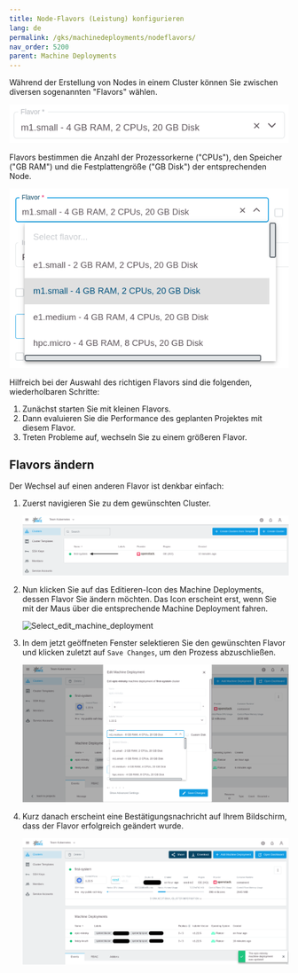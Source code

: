 ```yaml
---
title: Node-Flavors (Leistung) konfigurieren
lang: de
permalink: /gks/machinedeployments/nodeflavors/
nav_order: 5200
parent: Machine Deployments
---
```

<!-- LTeX:  language=de-DE -->

Während der Erstellung von Nodes in einem Cluster können Sie zwischen diversen sogenannten "Flavors" wählen.

![Flavor-Select](flavor-select.png?resize=600,65)

Flavors bestimmen die Anzahl der Prozessorkerne ("CPUs"), den Speicher ("GB RAM") und die Festplattengröße ("GB Disk") der entsprechenden Node.

![Flavors](flavors.png?resize=600,500)

Hilfreich bei der Auswahl des richtigen Flavors sind die folgenden, wiederholbaren Schritte:

1. Zunächst starten Sie mit kleinen Flavors.
2. Dann evaluieren Sie die Performance des geplanten Projektes mit diesem Flavor.
3. Treten Probleme auf, wechseln Sie zu einem größeren Flavor.

## Flavors ändern

Der Wechsel auf einen anderen Flavor ist denkbar einfach:

1. Zuerst navigieren Sie zu dem gewünschten Cluster.

    ![Clusters](clusters.png?resize=1500,300)

1. Nun klicken Sie auf das Editieren-Icon des Machine Deployments, dessen Flavor Sie ändern möchten. Das Icon erscheint erst, wenn Sie mit der Maus über die entsprechende Machine Deployment fahren.

    ![Select_edit_machine_deployment](edit_machine_deployment.png?resize=1500,700)

1. In dem jetzt geöffneten Fenster selektieren Sie den gewünschten Flavor und klicken zuletzt auf `Save Changes`, um den Prozess abzuschließen.

    ![Edit-Flavor](edit-flavor.png?resize=600,700)

1. Kurz danach erscheint eine Bestätigungsnachricht auf Ihrem Bildschirm, dass der Flavor erfolgreich geändert wurde.

    ![Success-Message](success-message.png?resize=600,700)

